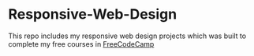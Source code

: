 # Responsive-Web-Design
This repo includes my responsive web design projects which was built to complete my free courses in [FreeCodeCamp](https://www.freecodecamp.org/learn/2022/responsive-web-design)
